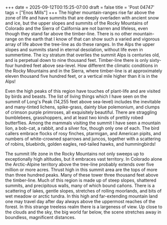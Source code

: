 +++
date = 2025-09-12T00:15:25-07:00
draft = false
title = 'Post 04747'
tags = ["Enos Mills"]
+++
The higher mountain-ranges rise far above the zone of life and have summits that are deeply overladen with ancient snow and ice, but the upper slopes and summits of the Rocky Mountains of Colorado and the Sierra of California are not barren and lifeless, even though they stand far above the timber-line. There is no other mountain-range on the earth that I know of that can show such a varied and vigorous array of life above the tree-line as do these ranges. In the Alps the upper slopes and summits stand in eternal desolation, without life even in summertime. The icy stratum that overlies the summit Alps is centuries old, and is perpetual down to nine thousand feet. Timber-line there is only sixty-four hundred feet above sea-level. How different the climatic conditions in the Rocky Mountains and in the Sierra, where timber-line is at approximately eleven thousand five hundred feet, or a vertical mile higher than it is in the Alps!

Even the high peaks of this region have touches of plant-life and are visited by birds and beasts. The list of living things which I have seen on the summit of Long's Peak (14,255 feet above sea-level) includes the inevitable and many-tinted lichens, spike-grass, dainty blue polemonium, and clumps of crimson purple primroses, all exquisitely beautiful. There are straggling bumblebees, grasshoppers, and at least two kinds of prettily robed butterflies. Among the mammals visiting the summit I have seen a mountain lion, a bob-cat, a rabbit, and a silver fox, though only one of each. The bird callers embrace flocks of rosy finches, ptarmigan, and American pipits, and numbers of white-crowned sparrows and juncos, together with a scattering of robins, bluebirds, golden eagles, red-tailed hawks, and hummingbirds!

The summit life zone in the Rocky Mountains not only sweeps up to exceptionally high altitudes, but it embraces vast territory. In Colorado alone the Arctic-Alpine territory above the tree-line probably extends over five million or more acres. Thrust high in this summit area are the tops of more than three hundred peaks. Many of these tower three thousand feet above the timber-line. Much of this region is made up of steep slopes, shattered summits, and precipitous walls, many of which bound cañons. There is a scattering of lakes, gentle slopes, stretches of rolling moorlands, and bits of wet meadow or arctic tundra. In this high and far-extending mountain land one may travel day after day always above the uppermost reaches of the forest. In this strange treeless realm there is a largeness of view. Up close to the clouds and the sky, the big world far below, the scene stretches away in boundless, magnificent distances.
